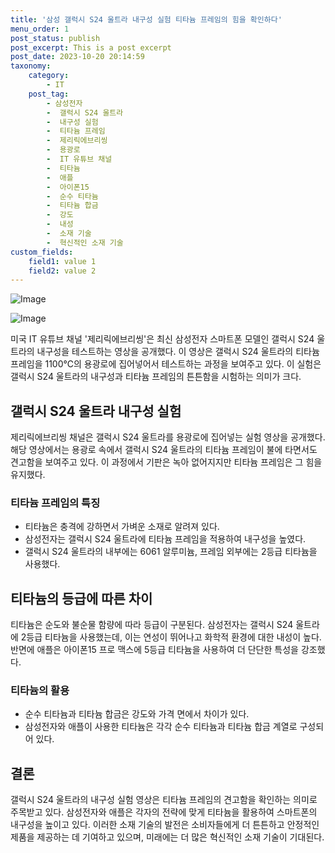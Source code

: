 ```yaml
---
title: '삼성 갤럭시 S24 울트라 내구성 실험 티타늄 프레임의 힘을 확인하다'
menu_order: 1
post_status: publish
post_excerpt: This is a post excerpt
post_date: 2023-10-20 20:14:59
taxonomy:
    category:
        - IT
    post_tag:
        - 삼성전자
        -  갤럭시 S24 울트라
        -  내구성 실험
        -  티타늄 프레임
        -  제리릭에브리씽
        -  용광로
        -  IT 유튜브 채널
        -  티타늄
        -  애플
        -  아이폰15
        -  순수 티타늄
        -  티타늄 합금
        -  강도
        -  내성
        -  소재 기술
        -  혁신적인 소재 기술
custom_fields:
    field1: value 1
    field2: value 2
---
```


![Image](https://imgnews.pstatic.net/image/030/2024/02/07/0003179621_001_20240207112101052.gif?type=w647)

![Image](https://imgnews.pstatic.net/image/030/2024/02/07/0003179621_002_20240207112101905.png?type=w647)


미국 IT 유튜브 채널 '제리릭에브리씽'은 최신 삼성전자 스마트폰 모델인 갤럭시 S24 울트라의 내구성을 테스트하는 영상을 공개했다. 이 영상은 갤럭시 S24 울트라의 티타늄 프레임을 1100℃의 용광로에 집어넣어서 테스트하는 과정을 보여주고 있다. 이 실험은 갤럭시 S24 울트라의 내구성과 티타늄 프레임의 튼튼함을 시험하는 의미가 크다.

## 갤럭시 S24 울트라 내구성 실험
제리릭에브리씽 채널은 갤럭시 S24 울트라를 용광로에 집어넣는 실험 영상을 공개했다. 해당 영상에서는 용광로 속에서 갤럭시 S24 울트라의 티타늄 프레임이 불에 타면서도 견고함을 보여주고 있다. 이 과정에서 기판은 녹아 없어지지만 티타늄 프레임은 그 힘을 유지했다.

### 티타늄 프레임의 특징
- 티타늄은 충격에 강하면서 가벼운 소재로 알려져 있다.
- 삼성전자는 갤럭시 S24 울트라에 티타늄 프레임을 적용하여 내구성을 높였다.
- 갤럭시 S24 울트라의 내부에는 6061 알루미늄, 프레임 외부에는 2등급 티타늄을 사용했다.

## 티타늄의 등급에 따른 차이
티타늄은 순도와 불순물 함량에 따라 등급이 구분된다. 삼성전자는 갤럭시 S24 울트라에 2등급 티타늄을 사용했는데, 이는 연성이 뛰어나고 화학적 환경에 대한 내성이 높다. 반면에 애플은 아이폰15 프로 맥스에 5등급 티타늄을 사용하여 더 단단한 특성을 강조했다.

### 티타늄의 활용
- 순수 티타늄과 티타늄 합금은 강도와 가격 면에서 차이가 있다.
- 삼성전자와 애플이 사용한 티타늄은 각각 순수 티타늄과 티타늄 합금 계열로 구성되어 있다.

## 결론
갤럭시 S24 울트라의 내구성 실험 영상은 티타늄 프레임의 견고함을 확인하는 의미로 주목받고 있다. 삼성전자와 애플은 각자의 전략에 맞게 티타늄을 활용하여 스마트폰의 내구성을 높이고 있다. 이러한 소재 기술의 발전은 소비자들에게 더 튼튼하고 안정적인 제품을 제공하는 데 기여하고 있으며, 미래에는 더 많은 혁신적인 소재 기술이 기대된다.
